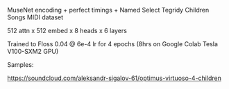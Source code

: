 MuseNet encoding + perfect timings + Named Select Tegridy Children Songs MIDI dataset

512 attn x 512 embed x 8 heads x 6 layers

Trained to Floss 0.04 @ 6e-4 lr for 4 epochs (8hrs on Google Colab Tesla V100-SXM2 GPU)

Samples:

https://soundcloud.com/aleksandr-sigalov-61/optimus-virtuoso-4-children
